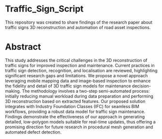 # Traffic_Sign_Script
This repository was created to share findings of the research paper about traffic signs 3D reconstruction and automation of road asset inspections. 
# Abstract
This study addresses the critical challenges in the 3D reconstruction of traffic signs for improved inspection and maintenance. Current practices in traffic sign detection, recognition, and localisation are reviewed, highlighting significant research gaps and limitations. We propose a novel approach leveraging mobile mapping data and image-based inspection to enhance the fidelity and detail of 3D traffic sign models for maintenance decision-making. The methodology involves a two-step semi-automated process: initially reducing manual workload during data preparation and performing 3D reconstruction based on extracted features. Our proposed solution integrates with Industry Foundation Classes (IFC) for seamless BIM workflows, providing a robust data model for traffic sign maintenance. Findings demonstrate the effectiveness of our approach in generating detailed, low-polygon models suitable for real-time updates, thus offering a promising direction for future research in procedural mesh generation and automated defect detection.